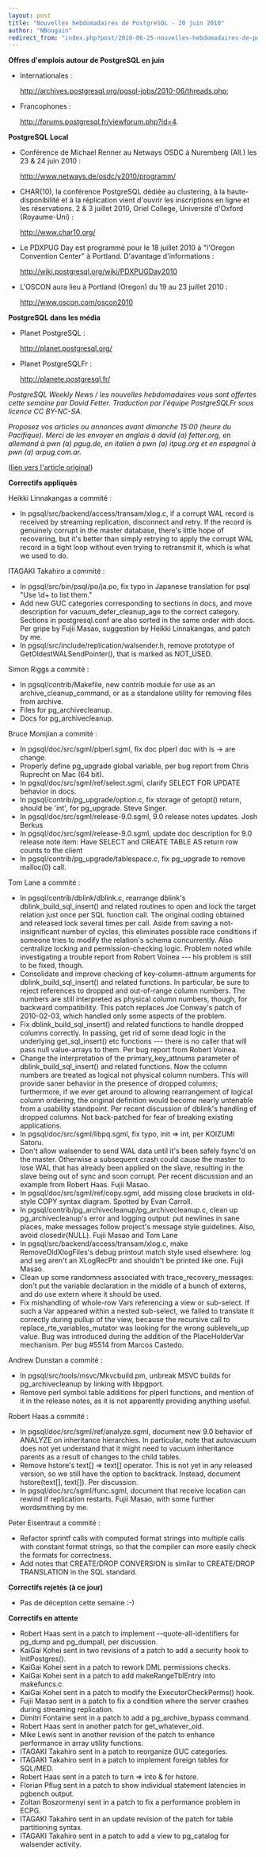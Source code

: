 ```yaml
---
layout: post
title: "Nouvelles hebdomadaires de PostgreSQL - 20 juin 2010"
author: "NBougain"
redirect_from: "index.php?post/2010-06-25-nouvelles-hebdomadaires-de-postgresql-20-juin-2010 "
---
```



<p><strong>Offres d'emplois autour de PostgreSQL en juin</strong></p>

<ul>

<li>Internationales&nbsp;: 

<a target="_blank" href="http://archives.postgresql.org/pgsql-jobs/2010-06/threads.php">http://archives.postgresql.org/pgsql-jobs/2010-06/threads.php</a>;</li>

<li>Francophones&nbsp;: 

<a target="_blank" href="http://forums.postgresql.fr/viewforum.php?id=4">http://forums.postgresql.fr/viewforum.php?id=4</a>.</li>

</ul>

<p><strong>PostgreSQL Local</strong></p>

<ul>

<li>Conf&eacute;rence de Michael Renner au Netways OSDC &agrave; Nuremberg (All.) les 23 &amp; 24 juin 2010&nbsp;: 

<a target="_blank" href="http://www.netways.de/osdc/y2010/programm/">http://www.netways.de/osdc/y2010/programm/</a></li>

<li>CHAR(10), la conf&eacute;rence PostgreSQL d&eacute;di&eacute;e au clustering, &agrave; la haute-disponibilit&eacute; et &agrave; la r&eacute;plication vient d'ouvrir les inscriptions en ligne et les r&eacute;servations. 2 &amp; 3 juillet 2010, Oriel College, Universit&eacute; d'Oxford (Royaume-Uni)&nbsp;: 

<a target="_blank" href="http://www.char10.org/">http://www.char10.org/</a></li>

<li>Le PDXPUG Day est programm&eacute; pour le 18 juillet 2010 &agrave; "l'Oregon Convention Center" &agrave; Portland. D'avantage d'informations&nbsp;: 

<a target="_blank" href="http://wiki.postgresql.org/wiki/PDXPUGDay2010">http://wiki.postgresql.org/wiki/PDXPUGDay2010</a></li>

<li>L'OSCON aura lieu &agrave; Portland (Oregon) du 19 au 23 juillet 2010&nbsp;: 

<a target="_blank" href="http://www.oscon.com/oscon2010">http://www.oscon.com/oscon2010</a></li>

</ul>

<p><strong>PostgreSQL dans les m&eacute;dia</strong></p>

<ul>

<li>Planet PostgreSQL&nbsp;: 

<a target="_blank" href="http://planet.postgresql.org/">http://planet.postgresql.org/</a></li>

<li>Planet PostgreSQLFr&nbsp;: 

<a target="_blank" href="http://planete.postgresql.fr/">http://planete.postgresql.fr/</a></li>

</ul>

<p><i>PostgreSQL Weekly News / les nouvelles hebdomadaires vous sont offertes cette semaine par David Fetter. Traduction par l'&eacute;quipe PostgreSQLFr sous licence CC BY-NC-SA.</i></p>

<p><i>Proposez vos articles ou annonces avant dimanche 15:00 (heure du Pacifique). Merci de les envoyer en anglais &agrave; david (a) fetter.org, en allemand &agrave; pwn (a) pgug.de, en italien &agrave; pwn (a) itpug.org et en espagnol &agrave; pwn (a) arpug.com.ar.</i></p>

<p>(<a target="_blank" href="http://www.postgresql.org/community/weeklynews/pwn20100620">lien vers l'article original</a>)</p>

<!--more-->


<p><strong>Correctifs appliqu&eacute;s</strong></p>

<p>Heikki Linnakangas a commit&eacute;&nbsp;:</p>

<ul>

<li>In pgsql/src/backend/access/transam/xlog.c, if a corrupt WAL record is received by streaming replication, disconnect and retry. If the record is genuinely corrupt in the master database, there's little hope of recovering, but it's better than simply retrying to apply the corrupt WAL record in a tight loop without even trying to retransmit it, which is what we used to do.</li>

</ul>

<p>ITAGAKI Takahiro a commit&eacute;&nbsp;:</p>

<ul>

<li>In pgsql/src/bin/psql/po/ja.po, fix typo in Japanese translation for psql "Use \d+ to list them."</li>

<li>Add new GUC categories corresponding to sections in docs, and move description for vacuum_defer_cleanup_age to the correct category. Sections in postgresql.conf are also sorted in the same order with docs. Per gripe by Fujii Masao, suggestion by Heikki Linnakangas, and patch by me.</li>

<li>In pgsql/src/include/replication/walsender.h, remove prototype of GetOldestWALSendPointer(), that is marked as NOT_USED.</li>

</ul>

<p>Simon Riggs a commit&eacute;&nbsp;:</p>

<ul>

<li>In pgsql/contrib/Makefile, new contrib module for use as an archive_cleanup_command, or as a standalone utility for removing files from archive.</li>

<li>Files for pg_archivecleanup.</li>

<li>Docs for pg_archivecleanup.</li>

</ul>

<p>Bruce Momjian a commit&eacute;&nbsp;:</p>

<ul>

<li>In pgsql/doc/src/sgml/plperl.sgml, fix doc plperl doc with is -&gt; are change.</li>

<li>Properly define pg_upgrade global variable, per bug report from Chris Ruprecht on Mac (64 bit).</li>

<li>In pgsql/doc/src/sgml/ref/select.sgml, clarify SELECT FOR UPDATE behavior in docs.</li>

<li>In pgsql/contrib/pg_upgrade/option.c, fix storage of getopt() return, should be 'int', for pg_upgrade. Steve Singer.</li>

<li>In pgsql/doc/src/sgml/release-9.0.sgml, 9.0 release notes updates. Josh Berkus</li>

<li>In pgsql/doc/src/sgml/release-9.0.sgml, update doc description for 9.0 release note item: Have SELECT and CREATE TABLE AS return row counts to the client</li>

<li>In pgsql/contrib/pg_upgrade/tablespace.c, fix pg_upgrade to remove malloc(0) call.</li>

</ul>

<p>Tom Lane a commit&eacute;&nbsp;:</p>

<ul>

<li>In pgsql/contrib/dblink/dblink.c, rearrange dblink's dblink_build_sql_insert() and related routines to open and lock the target relation just once per SQL function call. The original coding obtained and released lock several times per call. Aside from saving a not-insignificant number of cycles, this eliminates possible race conditions if someone tries to modify the relation's schema concurrently. Also centralize locking and permission-checking logic. Problem noted while investigating a trouble report from Robert Voinea --- his problem is still to be fixed, though.</li>

<li>Consolidate and improve checking of key-column-attnum arguments for dblink_build_sql_insert() and related functions. In particular, be sure to reject references to dropped and out-of-range column numbers. The numbers are still interpreted as physical column numbers, though, for backward compatibility. This patch replaces Joe Conway's patch of 2010-02-03, which handled only some aspects of the problem.</li>

<li>Fix dblink_build_sql_insert() and related functions to handle dropped columns correctly. In passing, get rid of some dead logic in the underlying get_sql_insert() etc functions --- there is no caller that will pass null value-arrays to them. Per bug report from Robert Voinea.</li>

<li>Change the interpretation of the primary_key_attnums parameter of dblink_build_sql_insert() and related functions. Now the column numbers are treated as logical not physical column numbers. This will provide saner behavior in the presence of dropped columns; furthermore, if we ever get around to allowing rearrangement of logical column ordering, the original definition would become nearly untenable from a usability standpoint. Per recent discussion of dblink's handling of dropped columns. Not back-patched for fear of breaking existing applications.</li>

<li>In pgsql/doc/src/sgml/libpq.sgml, fix typo, init =&gt; int, per KOIZUMI Satoru.</li>

<li>Don't allow walsender to send WAL data until it's been safely fsync'd on the master. Otherwise a subsequent crash could cause the master to lose WAL that has already been applied on the slave, resulting in the slave being out of sync and soon corrupt. Per recent discussion and an example from Robert Haas. Fujii Masao.</li>

<li>In pgsql/doc/src/sgml/ref/copy.sgml, add missing close brackets in old-style COPY syntax diagram. Spotted by Evan Carroll.</li>

<li>In pgsql/contrib/pg_archivecleanup/pg_archivecleanup.c, clean up pg_archivecleanup's error and logging output: put newlines in sane places, make messages follow project's message style guidelines. Also, avoid closedir(NULL). Fujii Masao and Tom Lane</li>

<li>In pgsql/src/backend/access/transam/xlog.c, make RemoveOldXlogFiles's debug printout match style used elsewhere: log and seg aren't an XLogRecPtr and shouldn't be printed like one. Fujii Masao.</li>

<li>Clean up some randomness associated with trace_recovery_messages: don't put the variable declaration in the middle of a bunch of externs, and do use extern where it should be used.</li>

<li>Fix mishandling of whole-row Vars referencing a view or sub-select. If such a Var appeared within a nested sub-select, we failed to translate it correctly during pullup of the view, because the recursive call to replace_rte_variables_mutator was looking for the wrong sublevels_up value. Bug was introduced during the addition of the PlaceHolderVar mechanism. Per bug #5514 from Marcos Castedo.</li>

</ul>

<p>Andrew Dunstan a commit&eacute;&nbsp;:</p>

<ul>

<li>In pgsql/src/tools/msvc/Mkvcbuild.pm, unbreak MSVC builds for pg_archivecleanup by linking with libpgport.</li>

<li>Remove perl symbol table additions for plperl functions, and mention of it in the release notes, as it is not apparently providing anything useful.</li>

</ul>

<p>Robert Haas a commit&eacute;&nbsp;:</p>

<ul>

<li>In pgsql/doc/src/sgml/ref/analyze.sgml, document new 9.0 behavior of ANALYZE on inheritance hierarchies. In particular, note that autovacuum does not yet understand that it might need to vacuum inheritance parents as a result of changes to the child tables.</li>

<li>Remove hstore's text[] =&gt; text[] operator. This is not yet in any released version, so we still have the option to backtrack. Instead, document hstore(text[], text[]). Per discussion.</li>

<li>In pgsql/doc/src/sgml/func.sgml, document that receive location can rewind if replication restarts. Fujii Masao, with some further wordsmithing by me.</li>

</ul>

<p>Peter Eisentraut a commit&eacute;&nbsp;:</p>

<ul>

<li>Refactor sprintf calls with computed format strings into multiple calls with constant format strings, so that the compiler can more easily check the formats for correctness.</li>

<li>Add notes that CREATE/DROP CONVERSION is similar to CREATE/DROP TRANSLATION in the SQL standard.</li>

</ul>

<p><strong>Correctifs rejet&eacute;s (&agrave; ce jour)</strong></p>

<ul>

<li>Pas de d&eacute;ception cette semaine&nbsp;:-)</li>

</ul>

<p><strong>Correctifs en attente</strong></p>

<ul>

<li>Robert Haas sent in a patch to implement --quote-all-identifiers for pg_dump and pg_dumpall, per discussion.</li>

<li>KaiGai Kohei sent in two revisions of a patch to add a security hook to InitPostgres().</li>

<li>KaiGai Kohei sent in a patch to rework DML permissions checks.</li>

<li>KaiGai Kohei sent in a patch to add makeRangeTblEntry into makefuncs.c.</li>

<li>KaiGai Kohei sent in a patch to modify the ExecutorCheckPerms() hook.</li>

<li>Fujii Masao sent in a patch to fix a condition where the server crashes during streaming replication.</li>

<li>Dimitri Fontaine sent in a patch to add a pg_archive_bypass command.</li>

<li>Robert Haas sent in another patch for get_whatever_oid.</li>

<li>Mike Lewis sent in another revision of the patch to enhance performance in array utility functions.</li>

<li>ITAGAKI Takahiro sent in a patch to reorganize GUC categories.</li>

<li>ITAGAKI Takahiro sent in a patch to implement foreign tables for SQL/MED.</li>

<li>Robert Haas sent in a patch to turn =&gt; into &amp; for hstore.</li>

<li>Florian Pflug sent in a patch to show individual statement latencies in pgbench output.</li>

<li>Zoltan Boszormenyi sent in a patch to fix a performance problem in ECPG.</li>

<li>ITAGAKI Takahiro sent in an update revision of the patch for table partitioning syntax.</li>

<li>ITAGAKI Takahiro sent in a patch to add a view to pg_catalog for walsender activity.</li>

</ul>